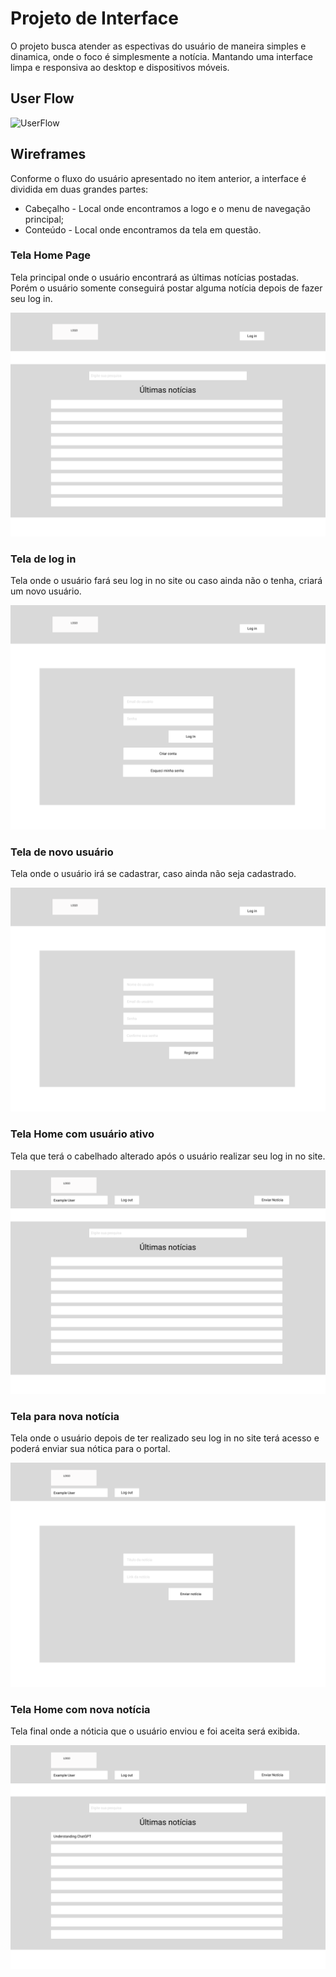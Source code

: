 # Projeto de Interface

O projeto busca atender as espectivas do usuário de maneira simples e dinamica, onde o foco é simplesmente a notícia. Mantando uma interface limpa e responsiva ao desktop e dispositivos móveis.

## User Flow

![UserFlow](img/wireframes/projeto_front_end_puc_wireframe_ads1.png)

## Wireframes

Conforme o fluxo do usuário apresentado no item anterior, a interface é dividida em duas grandes partes:

* Cabeçalho - Local onde encontramos a logo e o menu de navegação principal;
* Conteúdo - Local onde encontramos da tela em questão.
	
### Tela Home Page

Tela principal onde o usuário encontrará as últimas notícias postadas. Porém o usuário somente conseguirá postar alguma notícia depois de fazer seu log in.

![home_without_user_logged_in](img/wireframes/Home_without_user_logged_in.png)


### Tela de log in

Tela onde o usuário fará seu log in no site ou caso ainda não o tenha, criará um novo usuário.

![login_page](img/wireframes/Login_page.png)


### Tela de novo usuário

Tela onde o usuário irá se cadastrar, caso ainda não seja cadastrado.

![New_account_page](img/wireframes/New_account_page.png)


### Tela Home com usuário ativo

Tela que terá o cabelhado alterado após o usuário realizar seu log in no site.

![Home_with_user_logged_in](img/wireframes/Home_with_user_logged_in.png)


### Tela para nova notícia

Tela onde o usuário depois de ter realizado seu log in no site terá acesso e poderá enviar sua nótica para o portal.

![Submit_page](img/wireframes/Submit_page.png)


### Tela Home com nova notícia

Tela final onde a nóticia que o usuário enviou e foi aceita será exibida.

![Home_with_news](img/wireframes/Home_with_news.png)
